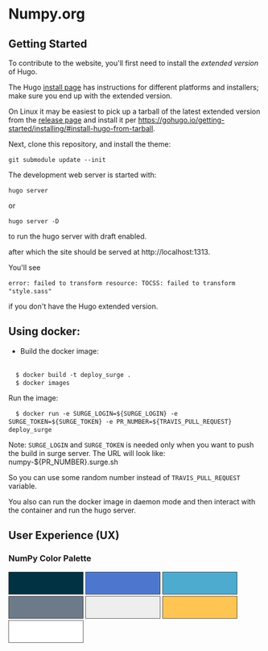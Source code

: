 # Numpy.org

## Getting Started

To contribute to the website, you'll first need to install the *extended
version* of Hugo.

The Hugo [install page](https://gohugo.io/getting-started/installing/) has
instructions for different platforms and installers; make sure you end up with
the extended version.

On Linux it may be easiest to pick up a tarball of the latest extended version
from the [release page](https://github.com/gohugoio/hugo/releases/) and
install it per https://gohugo.io/getting-started/installing/#install-hugo-from-tarball.

Next, clone this repository, and install the theme:

```
git submodule update --init
```

The development web server is started with:

```
hugo server
```

or

```
hugo server -D
```

to run the hugo server with draft enabled.

after which the site should be served at http://localhost:1313.

You'll see
```
error: failed to transform resource: TOCSS: failed to transform "style.sass"
```
if you don't have the Hugo extended version.


## Using docker:

* Build the docker image:

```

  $ docker build -t deploy_surge .
  $ docker images

```

Run the image:

```
  $ docker run -e SURGE_LOGIN=${SURGE_LOGIN} -e SURGE_TOKEN=${SURGE_TOKEN} -e PR_NUMBER=${TRAVIS_PULL_REQUEST} deploy_surge
```

Note: `SURGE_LOGIN` and `SURGE_TOKEN` is needed only when you want to push the
build in surge server. The URL will look like: numpy-${PR_NUMBER}.surge.sh

So you can use some random number instead of `TRAVIS_PULL_REQUEST` variable.

You also can run the docker image in daemon mode and then interact with the container and run the hugo server.

## User Experience (UX)

### NumPy Color Palette
![#013243 Warm Black](./static/images/content_images/swatch_013243_warm_black.png)
![#4D77CF Han Blue](./static/images/content_images/swatch_4D77CF_han_blue.png)
![#4DABCF Maximum Blue](./static/images/content_images/swatch_4DABCF_maximum_blue.png)
![#6C7A89 Aurometalsaurus](./static/images/content_images/swatch_6C7A89_aurometalsaurus.png)
![#EEEEEE Isabelline](./static/images/content_images/swatch_EEEEEE_isabelline.png)
![#FFC553 Mustard](./static/images/content_images/swatch_FFC553_mustard.png)
![#FFFFFF White](./static/images/content_images/swatch_FFFFFF_white.png)
